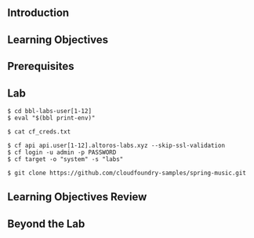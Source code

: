 ## Introduction

## Learning Objectives

## Prerequisites

## Lab

```
$ cd bbl-labs-user[1-12]
$ eval "$(bbl print-env)"
```

```
$ cat cf_creds.txt
```

```
$ cf api api.user[1-12].altoros-labs.xyz --skip-ssl-validation
$ cf login -u admin -p PASSWORD
$ cf target -o "system" -s "labs"
```

```
$ git clone https://github.com/cloudfoundry-samples/spring-music.git
```

## Learning Objectives Review

## Beyond the Lab
